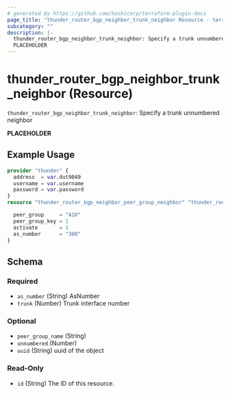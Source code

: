 ```yaml
---
# generated by https://github.com/hashicorp/terraform-plugin-docs
page_title: "thunder_router_bgp_neighbor_trunk_neighbor Resource - terraform-provider-thunder"
subcategory: ""
description: |-
  thunder_router_bgp_neighbor_trunk_neighbor: Specify a trunk unnumbered neighbor
  PLACEHOLDER
---
```


# thunder_router_bgp_neighbor_trunk_neighbor (Resource)

`thunder_router_bgp_neighbor_trunk_neighbor`: Specify a trunk unnumbered neighbor

__PLACEHOLDER__

## Example Usage

```terraform
provider "thunder" {
  address  = var.dut9049
  username = var.username
  password = var.password
}
resource "thunder_router_bgp_neighbor_peer_group_neighbor" "thunder_router_bgp_neighbor_peer_group_neighbor" {

  peer_group     = "A10"
  peer_group_key = 1
  activate       = 1
  as_number      = "300"
}
```

<!-- schema generated by tfplugindocs -->
## Schema

### Required

- `as_number` (String) AsNumber
- `trunk` (Number) Trunk interface number

### Optional

- `peer_group_name` (String)
- `unnumbered` (Number)
- `uuid` (String) uuid of the object

### Read-Only

- `id` (String) The ID of this resource.



